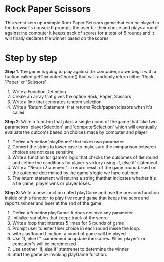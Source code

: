 # Rock Paper Scissors

This script sets up a simple Rock Paper Scissors game that can be played in the browser's console
It prompts the user for their choice and plays a rounf against the computer
It keeps track of scores for a total of 5 rounds and it will finally declares the winner based on the scores

# Step by step 
**Step 1**: The game is going to play against the computer, so we begin with a fuction called getComputerChoice() that will randomly return either 'Rock', 'Paper' or 'Scissors'
1. Write a Function Definition
2. Create an array that gives the option Rock, Paper, Scissors
3. Write a line that generates random selection
4. Write a 'Return Statement' that returns Rock/paper/scissors when it's called

**Step 2**: Write a function that plays a single round of the game that take two parameters 'playerSelection' and 'computerSelection' which will eventually evaluate the outcome based on choices made by computer and player
1. Define a function 'playRound' that takes two parameter
2. Convert the string to lower case to make sure the comparison between choices are not case sensitive
3. Write a function for game's logic that checks the outcomes of the round and define the conditions for player's victory using 'if, else if' statement
4. Write a ''Return Statement' to return result of the game round based on the outcome determined by the game's logic we have outlined
5. The return statement will returns a string thatthat indicates whether it's a tie game, player wins or player loses.

**Step 3**: Write a new function called playGame and use the previous function inside of this function to play five round game that keeps the score and reports winner and loser at the end of the game.
1. Define a function playGame. It does not take any parameter
2. Initialize variables that keeps track of the score
3. Write a loop that interates 5 times for 5 rounds of game
4. Prompt user to enter thier choice in each round inisde the loop.
5. with playRound function, a round of game will be played
6. Use 'if, else if' stamtement to update the scores. Either player's or computer's will be incremented
7. Use another 'if, else if' statmenet to determine the winner
8. Start the game by invoking playGame function.
